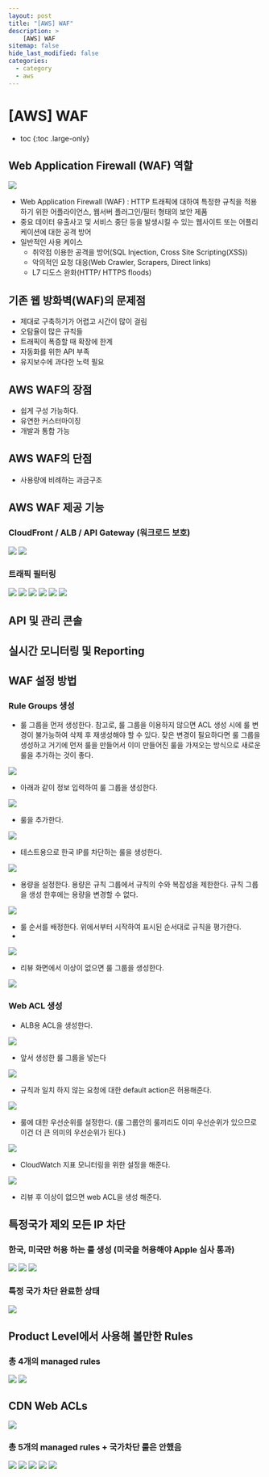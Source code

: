 ```yaml
---
layout: post
title: "[AWS] WAF"
description: >
    [AWS] WAF
sitemap: false
hide_last_modified: false
categories:
  - category
  - aws
---
```


# [AWS] WAF

* toc
{:toc .large-only}

## Web Application Firewall (WAF) 역할

<img src="/../../assets/img/posts/waf/Untitled.png" />

- Web Application Firewall (WAF) : HTTP 트래픽에 대하여 특정한 규칙을 적용하기 위한 어플라이언스, 웹서버 플러그인/필터 형태의 보안 제품
- 중요 데이터 유출사고 및 서비스 중단 등을 발생시킬 수 있는 웹사이트 또는 어플리케이션에 대한 공격 방어
- 일반적인 사용 케이스
  - 취약점 이용한 공격을 방어(SQL Injection, Cross Site Scripting(XSS))
  - 악의적인 요청 대응(Web Crawler, Scrapers, Direct links)
  - L7 디도스 완화(HTTP/ HTTPS floods)

## 기존 웹 방화벽(WAF)의 문제점

- 제대로 구축하기가 어렵고 시간이 많이 걸림
- 오탐율이 많은 규칙들
- 트래픽이 폭증할 때 확장에 한계
- 자동화를 위한 API 부족
- 유지보수에 과다한 노력 필요

## AWS WAF의 장점

- 쉽게 구성 가능하다.
- 유연한 커스터마이징
- 개발과 통합 가능

## AWS WAF의 단점

- 사용량에 비례하는 과금구조

## AWS WAF 제공 기능

### CloudFront / ALB / API Gateway (워크로드 보호)

<img src="/../../assets/img/posts/waf/Untitled 1.png" />
<img src="/../../assets/img/posts/waf/Untitled 2.png" />

### 트래픽 필터링

<img src="/../../assets/img/posts/waf/Untitled 3.png" />

<img src="/../../assets/img/posts/waf/Untitled 4.png" />

<img src="/../../assets/img/posts/waf/Untitled 5.png" />

<img src="/../../assets/img/posts/waf/Untitled 6.png" />

<img src="/../../assets/img/posts/waf/Untitled 7.png" />

<img src="/../../assets/img/posts/waf/Untitled 8.png" />

## API 및 관리 콘솔

## 실시간 모니터링 및 Reporting

## WAF 설정 방법

### Rule Groups 생성

- 룰 그룹을 먼저 생성한다. 참고로, 룰 그룹을 이용하지 않으면 ACL 생성 시에 룰 변경이 불가능하여 삭제 후 재생성해야 할 수 있다. 잦은 변경이 필요하다면 룰 그룹을 생성하고 거기에 먼저 룰을 만들어서 이미 만들어진 룰을 가져오는 방식으로 새로운 룰을 추가하는 것이 좋다.

<img src="/../../assets/img/posts/waf/Untitled 9.png" />

- 아래과 같이 정보 입력하여 룰 그룹을 생성한다.

<img src="/../../assets/img/posts/waf/Untitled 10.png" />

- 룰을 추가한다.

<img src="/../../assets/img/posts/waf/Untitled 11.png" />

- 테스트용으로 한국 IP를 차단하는 룰을 생성한다.

<img src="/../../assets/img/posts/waf/Untitled 12.png" />

- 용량을 설정한다. 용량은 규칙 그룹에서 규칙의 수와 복잡성을 제한한다. 규칙 그룹을 생성 한후에는 용량을 변경할 수 없다.

<img src="/../../assets/img/posts/waf/Untitled 13.png" />

- 룰 순서를 배정한다. 위에서부터 시작하여 표시된 순서대로 규칙을 평가한다.
- 
<img src="/../../assets/img/posts/waf/Untitled 14.png" />

- 리뷰 화면에서 이상이 없으면 룰 그룹을 생성한다.

<img src="/../../assets/img/posts/waf/Untitled 15.png" />

### Web ACL 생성

- ALB용 ACL을 생성한다.

<img src="/../../assets/img/posts/waf/Untitled 16.png" />

- 앞서 생성한 룰 그룹을 넣는다

<img src="/../../assets/img/posts/waf/Untitled 17.png" />

- 규칙과 일치 하지 않는 요청에 대한 default action은 허용해준다.

<img src="/../../assets/img/posts/waf/Untitled 18.png" />

- 룰에 대한 우선순위를 설정한다. (룰 그룹안의 룰끼리도 이미 우선순위가 있으므로 이건 더 큰 의미의 우선순위가 된다.)

<img src="/../../assets/img/posts/waf/Untitled 19.png" />

- CloudWatch 지표 모니터링을 위한 설정을 해준다.

<img src="/../../assets/img/posts/waf/Untitled 20.png" />

- 리뷰 후 이상이 없으면 web ACL을 생성 해준다.

## 특정국가 제외 모든 IP 차단

### 한국, 미국만 허용 하는 룰 생성 (미국을 허용해야 Apple 심사 통과)

<img src="/../../assets/img/posts/waf/Untitled 21.png" />

<img src="/../../assets/img/posts/waf/Untitled 22.png" />

<img src="/../../assets/img/posts/waf/Untitled 23.png" />

### 특정 국가 차단 완료한 상태

<img src="/../../assets/img/posts/waf/Untitled 24.png" />

## Product Level에서 사용해 볼만한 Rules

### 총 4개의 managed rules

<img src="/../../assets/img/posts/waf/Untitled 25.png" />

<img src="/../../assets/img/posts/waf/Untitled 26.png" />

## CDN Web ACLs

<img src="/../../assets/img/posts/waf/Untitled 27.png" />

### 총 5개의 managed rules + 국가차단 룰은 안했음

<img src="/../../assets/img/posts/waf/Untitled 28.png" />

<img src="/../../assets/img/posts/waf/Untitled 29.png" />

<img src="/../../assets/img/posts/waf/Untitled 30.png" />

<img src="/../../assets/img/posts/waf/Untitled 31.png" />

<img src="/../../assets/img/posts/waf/Untitled 32.png" />